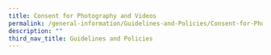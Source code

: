 ```yaml
---
title: Consent for Photography and Videos
permalink: /general-information/Guidelines-and-Policies/Consent-for-Photography-and-Videos/
description: ""
third_nav_title: Guidelines and Policies
---
```

